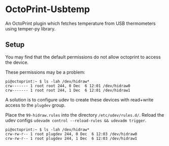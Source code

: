 # OctoPrint-Usbtemp

An OctoPrint plugin which fetches temperature from USB thermometers using temper-py library.

## Setup
You may find that the default permissions do not allow octoprint to access the device.

These permissions may be a problem:
```
pi@octoprint:~ $ ls -lah /dev/hidraw*
crw------- 1 root root 244, 0 Dec  6 12:01 /dev/hidraw0
crw------- 1 root root 244, 1 Dec  6 12:01 /dev/hidraw1
```

A solution is to configure udev to create these devices with read+write access to the `plugdev` group.

Place the `99-hidraw.rules` into the directory `/etc/udev/rules.d/`.
Reload the udev configs `udevadm control --reload-rules && udevadm trigger`.

```
pi@octoprint:~ $ ls -lah /dev/hidraw*
crw-rw-r-- 1 root plugdev 244, 0 Dec  6 12:03 /dev/hidraw0
crw-rw-r-- 1 root plugdev 244, 1 Dec  6 12:03 /dev/hidraw1
```